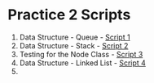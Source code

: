 # Practice 2 Scripts

1. Data Structure - Queue - [Script 1](./script1.java)
2. Data Structure - Stack - [Script 2](./script2.java)
3. Testing for the Node Class - [Script 3](./script3.java)
4. Data Structure - Linked List - [Script 4](./script4.java)
5.
